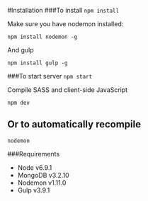 #Installation
###To install
`npm install`

Make sure you have nodemon installed:

`npm install nodemon -g`

And gulp

`npm install gulp -g`

###To start server
`npm start`

Compile SASS and client-side JavaScript

`npm dev`

## Or to automatically recompile
`nodemon`

###Requirements
* Node v6.9.1
* MongoDB v3.2.10
* Nodemon v1.11.0
* Gulp v3.9.1